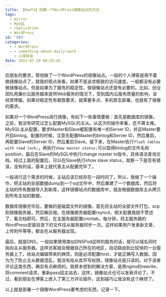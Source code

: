 ```yaml
---
title: 【HowTo】创建一个WordPress镜像站点的方法
tags:
  - mirror
  - MySQL
  - replication
  - WordPress
id: '583'
categories:
  - - WordPress
  - - something-about-daily-work
    - 心得体会
date: 2013-07-29 00:25:45
---
```


应朋友的要求，帮他做了一个WordPress的镜像站点。一般的个人博客是用不着做镜像站点了，就我的观点来看，如果不是追求极致的访问速度，一般都没有必要做镜像站点。但是如果为了服务的稳定性，做镜像站点还是有必要的。比如，创业团队用廉价云服务器来提供Web服务的情况下，受到国内云服务质量的影响，会经常停服，如果对稳定性有极致要求，就需要多点、多机房去部署。也就有了镜像的需求。
<!-- more -->
如果对一个WordPress进行镜像，有如下一些事情要做：首先是数据库的镜像。之前，我没有研究过怎么配置MySQL的主从。从这次的操作来看，还不算太难。MySQL主从配置，要求Master和Slave都配置有唯一的Server ID，并且Master要开启binlog。配置的时候，注意先配置Master的binlog和Server ID，然后重启，再配置Slave的Server ID，然后重启Slave。接下来，在Master执行`flush tables with read lock;`，再执行`show master status;`可以取得binlog的文件名和position，最后在Slave的MySQL中执行change master to指令，具体语法查询文档。经过上面的配置后，可以在Slave执行show slave status，观察一下是否有错误，没有的话，基本上就代表主从配置完毕了。

一般进行这个需求的时候，主站应该已经存在一段时间了，所以，我做了一个操作，把主站的全部数据dump到一个sql文件中，然后重建了一个数据库，然后将主站的所有数据导入到新库，这样镜像站点的数据库中，就会根据数据库主从拷贝到所有主站的数据。

数据库镜像完毕后，要做的是磁盘文件的镜像。首先将主站的全部文件打包，scp到镜像服务器，然后解压缩。在镜像服务器配置rsyncd，相关配置我就不赘述了，看文档即可。然后，在主服务器配置crontab，每分钟，将主服务器的WordPress安装目录下的文件往从服务器同步一次。这样如果用户发表新文章，上传附件等等，都会在从服务器出现。

最后，就是DNS，一般如果使用类似DNSPod这样的服务的话，就可以域名同时指向主从服务器。这样访客就会根据自己所在的地区，自动路由到比较快的一台服务器上了。给站点编辑带来的麻烦，则是必须配置host，才能正确写入数据。因为为了防止主从数据混乱，我没有给从库开写权限，镜像站点是只读的。对于读者评论这类东西，确实有点麻烦的。我原本想到的解决方案，是用nginx的rewrite，将comment请求，重新pass回主站去，这样，镜像站点也可以发表评论了。不过，看到朋友在博客上嵌入了第三方评论插件，这到碰巧让我没有这个麻烦了。

以上就是部署一个镜像WordPress要考虑的东西，记录一下。